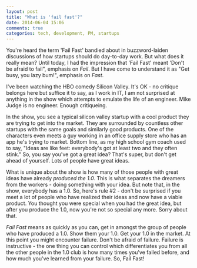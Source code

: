 ```yaml
---
layout: post
title: "What is 'fail fast'?"
date: 2014-06-04 15:06
comments: true
categories: tech, development, PM, startups 
---
```

You're heard the term 'Fail Fast' bandied about in buzzword-laiden discussions of how startups should do day-to-day work.  But what does it really mean?  Until today, I had the impression that 'Fail Fast' meant 'Don't be afraid to fail", emphasis on _Fail_.  But I have come to understand it as "Get busy, you lazy bum!", emphasis on _Fast_.
<!-- more -->
I've been watching the HBO comedy Silicon Valley.  It's OK - no critique belongs here but suffice it to say, as I work in IT, I am not surprised at anything in the show which attempts to emulate the life of an engineer.  Mike Judge is no engineer.  Enough critiqueing.

In the show, you see a typical silicon valley startup with a cool product they are trying to get into the market.  They are surrounded by countless other startups with the same goals and similarly good products.  One of the characters even meets a guy working in an office supply store who has an app he's trying to market.  Bottom line, as my high school gym coach used to say, "Ideas are like feet: everybody's got at least two and they often stink."  So, you say you've got a great idea?  That's super, but don't get ahead of yourself.  Lots of people have great ideas.

What is unique about the show is how many of those people with great ideas have already *produced the 1.0*.  This is what separates the dreamers from the workers - doing something with your idea.  But note that, in the show, everybody has a 1.0.  So, here's rule #2 - don't be surprised if you meet a lot of people who have realized their ideas and now have a viable product.  You thought you were special when you had the great idea, but after you produce the 1.0, now you're not so special any more.  Sorry about that.

*Fail Fast* means as quickly as you can, get in amongst the group of people who have produced a 1.0.  Show them your 1.0.  Get your 1.0 in the market.  At this point you might encounter failure.  Don't be afraid of failure. Failure is instructive - the one thing you can control which differentiates you from all the other people in the 1.0 club is how many times you've failed before, and how much you've learned from your failure.  So, Fail Fast!

